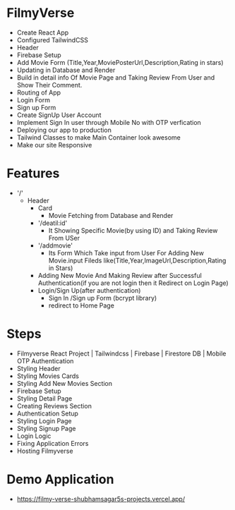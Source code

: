 # FilmyVerse

- Create React App
- Configured TailwindCSS 
- Header
- Firebase Setup
- Add Movie Form (Title,Year,MoviePosterUrl,Description,Rating in stars)
- Updating in Database and Render
- Build in detail info Of Movie Page and Taking Review From User and Show Their Comment.
- Routing of App
- Login Form
- Sign up Form
- Create SignUp User Account
- Implement Sign In user through Mobile No with OTP verfication
- Deploying our app to production
- Tailwind Classes to make Main Container look awesome
- Make our site Responsive




# Features

- '/' 
    - Header
        - Card
            - Movie Fetching from Database and Render
        - '/deatil:id'
            - It Showing Specific Movie(by using ID) and Taking Review From USer 
        -  '/addmovie'
            - Its Form Which Take input from User For Adding New Movie.input Fileds like(Title,Year,ImageUrl,Description,Rating in Stars)
        -   Adding New Movie And Making Review after Successful Authentication(if you are not login then it Redirect on Login Page)
        - Login/Sign Up(after authentication)
            - Sign In /Sign up Form (bcrypt library)
             - redirect to Home Page

    
# Steps 
- Filmyverse React Project | Tailwindcss | Firebase |  Firestore DB | Mobile OTP Authentication
- Styling Header
- Styling Movies Cards
- Styling Add New Movies Section
- Firebase Setup
- Styling Detail Page
- Creating Reviews Section
- Authentication Setup
- Styling Login Page
- Styling Signup Page
- Login Logic
- Fixing Application Errors
- Hosting Filmyverse

# Demo Application
- https://filmy-verse-shubhamsagar5s-projects.vercel.app/
